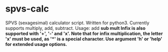 # spvs-calc
SPVS (sexagesimal) calculator script.  Written for python3.  Currently supports multiply, add, subtract.
Usage:
	add <a> <b>
	sub <a> <b>
	mult <a> <b>
Infix is also supported with '+', '-' and 'x'.
Note that for infix multiplication, the letter 'x' must be used, as '*' is a special character.
Use argument 'h' or 'help' for extended usage options.
